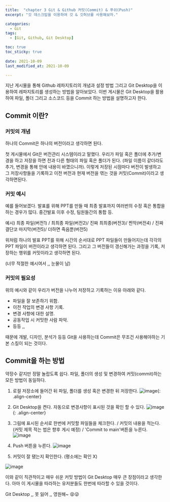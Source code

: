```yaml
---
title:  "chapter 3 Git & Github 커밋(Commit) & 푸쉬(Push)" 
excerpt: "깃 데스크탑을 이용하여 깃 & 깃허브를 사용해보자."

categories:
  - Git
tags:
  - [Git, Github, Git Desktop]

toc: true
toc_sticky: true
 
date: 2021-10-09
last_modified_at: 2021-10-09

---
```


지난 게시물을 통해 Github 레파지토리의 개념과 설정 방법 그리고 Git Desktop을 이용하여 레파지토리를 생성하는 방법을 알아보았다. 이번 게시물은 Git Desktop을 활용하여 파일, 폴더 그리고 소스코드 등을 Commit 하는 방법을 설명하고자 한다. 

## Commit 이란?

### 커밋의 개념

하나의 Commit은 하나의 버전이라고 생각하면 된다. 

첫 게시물에서 Git은 버전관리 시스템이라고 말했다. 우리가 파일 혹은 폴더에 추가/변경을 하고 저장을 하면 전과 다른 형태의 파일 혹은 폴더가 된다. (파일 이름이 같더라도 추가, 변경을 통해 안에 내용이 바꼈으니까). 이렇게 저장된 시점마다 버전이 발생하고 그 저장사항들을 기록하고 이전 버전과 현재 버전을 엮는 것을 커밋(Commit)이라고 생각하면된다. 

### 커밋 예시 

예를 들어보겠다. 발표를 위해 PPT를 만들 때 최종 발표까지 여러번의 수정 혹은 통합을 하는 경우가 많다. 중간발표 이후 수정, 팀원들간의 통합 등.

예시) 최종 파일(버전1) / 최최종 파일(버전2)/ 진짜 최최종(버전3)/ 찐막(버전4) / 진짜 결단코 마지막(버전5)/ 더하면 죽음뿐(버전5)

위처럼 하나의 발표 PPT를 위해 시간의 순서대로 PPT 파일들이 만들어지는데 각각의 PPT 파일이 버전이라고 생각하면 된다. 그리고 그 버전들이 갱신해가는 과정을 기록, 저장하는 행위를 커밋이라고 생각하면 된다. 

(너무 적절한 예시여서 ,, 눈물이 남)

### 커밋의 필요성 

위의 예시와 같이 우리가 버전을 나누어 저장하고 기록하는 이유 아래와 같다. 

- 파일을 잘 보존하기 위함. 
- 이전 작업의 변경 사항 기록. 
- 변경 사항에 대한 설명. 
- 공동작업 시 커밋한 사람 파악.
- 등등 ,, 

때문에 개발, 디자인, 분석가 등등 Git을 사용하는데 Commit은 무조건 사용해야하는 기본 스킬이 되는 것이다. 


## Commit을 하는 방법 

약장수 같지만 정말 놀랍도록 쉽다. 파일, 폴더의 생성 및 변경하여 커밋(commit)하는 모든 방법이 동일하다. 

1. 로컬 저장소에 들어간 뒤 파일, 폴더를 생성 혹은 변경한 뒤 저장한다. 
  ![image](https://user-images.githubusercontent.com/67791317/136600062-f89eec96-0b23-417c-aed4-e918a7176568.png){: .align-center}

2. Git Desktop을 켠다. 자동으로 변경사항이 표시된 것을 확인 할 수 있다. 
  ![image](https://user-images.githubusercontent.com/67791317/136600517-07179f1d-edff-463f-9f8f-6205fc53ef24.png){: .align-center}

3. 그림에 표시된 순서로 한번에 커밋할 파일들을 체크한다. / 커밋의 내용을 적는다. (커밋 제목 적는 법은 향후 게시 예정) / 'Commit to main'버튼을 누른다. 
  ![image](https://user-images.githubusercontent.com/67791317/136600824-376fefc7-5b9f-418f-869e-c99f1728bfe7.png)

4. Push 버튼을 누른다. 
  ![image](https://user-images.githubusercontent.com/67791317/136601201-07a8ea1d-db7c-44fe-8a30-ca91ff62f66c.png)

5. 커밋이 잘 됐는지 확인한다. (평소에는 확인 X)

  ![image](https://user-images.githubusercontent.com/67791317/136601436-1bdd0bfb-89fd-4590-b7aa-60ad49b6caf5.png)


이와 같이 직관적이고 매우 쉬운 커밋 방법이 Git Desktop 매우 큰 장점이라고 생각한다. 아마 이 게시물을 따라하는 유저분들도 한번에 따라할 수 있을 것이다. 

Git Desktop ,, 못 잃어 ,, 영원해~ 😝😜